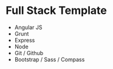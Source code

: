 # Full Stack Template

- Angular JS 
- Grunt
- Express
- Node
- Git / Github 
- Bootstrap / Sass / Compass
